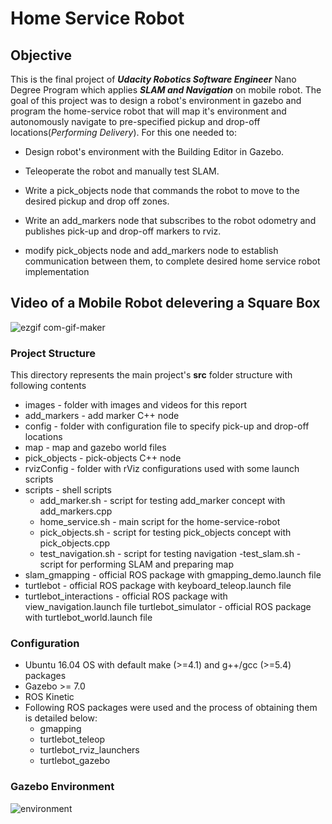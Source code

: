 # Home Service Robot
## Objective
This is the final project of **_Udacity Robotics Software Engineer_** Nano Degree Program which applies ***SLAM and Navigation*** on mobile robot. The goal of this project was to design a robot's environment in gazebo and program the home-service robot that will map it's environment and autonomously navigate to pre-specified pickup and drop-off locations(_Performing Delivery_). For this one needed to:
- Design robot's environment with the Building Editor in Gazebo.
- Teleoperate the robot and manually test SLAM.

- Write a pick_objects node that commands the robot to move to the desired pickup and drop off zones.
- Write an add_markers node that subscribes to the robot odometry and publishes pick-up and drop-off markers to rviz.
- modify pick_objects node and add_markers node to establish communication between them, to complete desired home service robot implementation

## Video of a Mobile Robot delevering a Square Box 


![ezgif com-gif-maker](https://user-images.githubusercontent.com/67613439/125275120-43c54500-e32c-11eb-8349-713900f530ae.gif)

### Project Structure
This directory represents the main project's **src** folder structure with following contents

- images - folder with images and videos for this report
- add_markers - add marker C++ node
- config - folder with configuration file to specify pick-up and drop-off locations
- map - map and gazebo world files
- pick_objects - pick-objects C++ node
- rvizConfig - folder with rViz configurations used with some launch scripts
- scripts - shell scripts
  - add_marker.sh - script for testing add_marker concept with add_markers.cpp
  - home_service.sh - main script for the home-service-robot
  - pick_objects.sh - script for testing pick_objects concept with pick_objects.cpp
  - test_navigation.sh - script for testing navigation
  -test_slam.sh - script for performing SLAM and preparing map
- slam_gmapping - official ROS package with gmapping_demo.launch file
- turtlebot - official ROS package with keyboard_teleop.launch file
- turtlebot_interactions - official ROS package with view_navigation.launch file
turtlebot_simulator - official ROS package with turtlebot_world.launch file

### Configuration
- Ubuntu 16.04 OS with default make (>=4.1) and g++/gcc (>=5.4) packages
- Gazebo >= 7.0
- ROS Kinetic
- Following ROS packages were used and the process of obtaining them is detailed below:
  - gmapping
  - turtlebot_teleop
  - turtlebot_rviz_launchers
  - turtlebot_gazebo

### Gazebo Environment
![environment](https://user-images.githubusercontent.com/67613439/125280102-5478b980-e332-11eb-9660-285a5f9ec382.png)

